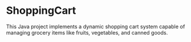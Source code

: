 # ShoppingCart
This Java project implements a dynamic shopping cart system capable of managing grocery items like fruits, vegetables, and canned goods.
